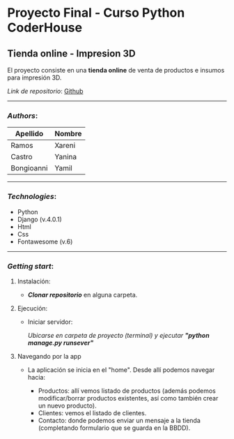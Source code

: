 # Proyecto Final - Curso Python CoderHouse

## Tienda online - Impresion 3D

El proyecto consiste en una **tienda online** de venta de productos e insumos para impresión 3D.

_Link de repositorio_:
[Github](https://github.com/yamilb87/ProyectoFinal-CoderHouse-Python.git)

***

### _Authors_:

| Apellido   | Nombre |
|------------|--------|
| Ramos      | Xareni |
| Castro     | Yanina |
| Bongioanni | Yamil  |


---

### _Technologies_:
* Python 
* Django (v.4.0.1)
* Html
* Css
* Fontawesome (v.6)

---

### _Getting start_:

1. Instalación:
    * _**Clonar repositorio**_ en alguna carpeta.
    
2. Ejecución:
    * Iniciar servidor:

        _Ubicarse en carpeta de proyecto (terminal) y ejecutar **"python manage.py runsever"**_

3. Navegando por la app
    * La aplicación se inicia en el "home". Desde allí podemos navegar hacia:

        - Productos: allí vemos listado de productos (además podemos modificar/borrar productos existentes, así como      también crear un nuevo producto).
        - Clientes: vemos el listado de clientes.
        - Contacto: donde podemos enviar un mensaje a la tienda (completando formulario que se guarda en la BBDD).
